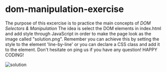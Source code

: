 # dom-manipulation-exercise

The purpose of this excercise is to practice the main concepts of *DOM Selectors & Manipulation*
The idea is select the DOM elements in index.html and add style through JavaScript in order to make the page
look as the image called "solution.png".
Remember you can achieve this by setting the style to the element 'line-by-line' or you can declare a CSS class and add it to the element.
Don't hesitate on ping us if you have any question!
HAPPY CODING!


![solution](https://user-images.githubusercontent.com/58235066/200317749-abd4cd78-710c-453a-b0c3-1d8b0ef00d16.png)
